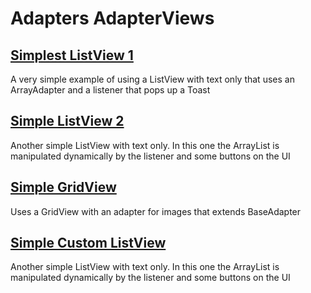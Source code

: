 # Adapters AdapterViews
## [Simplest ListView 1](SimpleListView1)
A very simple example of using a ListView with text only that
uses an ArrayAdapter and a listener  that pops up a Toast
## [Simple ListView 2](SimpleListView2)
Another simple ListView with text only.  In this one the ArrayList is
manipulated dynamically by the listener and some buttons on the UI
## [Simple GridView](SimpleGridView)
Uses a GridView with an adapter for images that extends BaseAdapter
## [Simple Custom ListView](SimpleCustomLV)
Another simple ListView with text only.  In this one the ArrayList is
manipulated dynamically by the listener and some buttons on the UI

